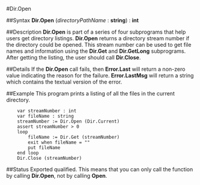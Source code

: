 
#Dir.Open

##Syntax
**Dir.Open** (*directoryPathName* : **string**) : **int**



##Description
**Dir.Open** is part of a series of four subprograms that help users get directory listings. **Dir.Open** returns a directory stream number if the directory could be opened. This stream number can be used to get file names and information using the **Dir.Get** and **Dir.GetLong** subprograms. After getting the listing, the user should call **Dir.Close**.



##Details
If the **Dir.Open** call fails, then **Error.Last** will return a non-zero value indicating the reason for the failure. **Error.LastMsg** will return a string which contains the textual version of the error.



##Example
This program prints a listing of all the files in the current directory.


        var streamNumber : int
        var fileName : string
        streamNumber := Dir.Open (Dir.Current)
        assert streamNumber > 0
        loop
            fileName := Dir.Get (streamNumber)
            exit when fileName = ""
            put fileName
        end loop
        Dir.Close (streamNumber)
##Status
Exported qualified.
This means that you can only call the function by calling **Dir.Open**, not by calling **Open**.


